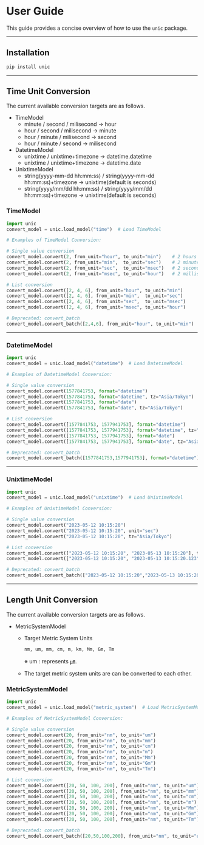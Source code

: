 


# User Guide

This guide provides a concise overview of how to use the `unic` package.

---

## Installation

```bash
pip install unic
```

---

## Time Unit Conversion

The current available conversion targets are as follows.

  - TimeModel
    - minute / second / milisecond → hour
    - hour / second / milisecond → minute
    - hour / minute / milisecond → second
    - hour / minute / second → milisecond
  - DatetimeModel
    - unixtime / unixtime+timezone → datetime.datetime
    - unixtime / unixtime+timezone → datetime.date
  - UnixtimeModel
    - string(yyyy-mm-dd hh:mm:ss) / string(yyyy-mm-dd hh:mm:ss)+timezone → unixtime(default is seconds)
    - string(yyyy/mm/dd hh:mm:ss) / string(yyyy/mm/dd hh:mm:ss)+timezone → unixtime(default is seconds)

### TimeModel

```python
import unic
convert_model = unic.load_model("time")  # Load TimeModel

# Examples of TimeModel Conversion:

# Single value conversion
convert_model.convert(2, from_unit="hour", to_unit="min")    # 2 hours → minutes
convert_model.convert(2, from_unit="min",  to_unit="sec")    # 2 minutes → seconds
convert_model.convert(2, from_unit="sec",  to_unit="msec")   # 2 seconds → milliseconds
convert_model.convert(2, from_unit="msec", to_unit="hour")   # 2 milliseconds → hours

# List conversion
convert_model.convert([2, 4, 6], from_unit="hour", to_unit="min")
convert_model.convert([2, 4, 6], from_unit="min",  to_unit="sec")
convert_model.convert([2, 4, 6], from_unit="sec",  to_unit="msec")
convert_model.convert([2, 4, 6], from_unit="msec", to_unit="hour")

# Deprecated: convert_batch
convert_model.convert_batch([2,4,6], from_unit="hour", to_unit="min")  # -- deprecated
```

---

### DatetimeModel

```python
import unic
convert_model = unic.load_model("datetime")  # Load DatetimeModel

# Examples of DatetimeModel Conversion:

# Single value conversion
convert_model.convert(1577841753, format="datetime")
convert_model.convert(1577841753, format="datetime", tz="Asia/Tokyo")
convert_model.convert(1577841753, format="date")
convert_model.convert(1577841753, format="date", tz="Asia/Tokyo")

# List conversion
convert_model.convert([1577841753, 1577941753], format="datetime")
convert_model.convert([1577841753, 1577941753], format="datetime", tz="Asia/Tokyo")
convert_model.convert([1577841753, 1577941753], format="date")
convert_model.convert([1577841753, 1577941753], format="date", tz="Asia/Tokyo")

# Deprecated: convert_batch
convert_model.convert_batch([1577841753,1577941753], format="datetime")  # -- deprecated
```

---

### UnixtimeModel

```python
import unic
convert_model = unic.load_model("unixtime")  # Load UnixtimeModel

# Examples of UnixtimeModel Conversion:

# Single value conversion
convert_model.convert("2023-05-12 10:15:20")
convert_model.convert("2023-05-12 10:15:20", unit="sec")
convert_model.convert("2023-05-12 10:15:20", tz="Asia/Tokyo")

# List conversion
convert_model.convert(["2023-05-12 10:15:20", "2023-05-13 10:15:20"], tz="Asia/Tokyo")
convert_model.convert(["2023-05-12 10:15:20", "2023-05-13 10:15:20.123"], unit="msec")

# Deprecated: convert_batch
convert_model.convert_batch(["2023-05-12 10:15:20","2023-05-13 10:15:20"], tz="Asia/Tokyo")  # -- deprecated
```

---

## Length Unit Conversion

The current available conversion targets are as follows.

  - MetricSystemModel
    -  Target Metric System Units

       ```
       nm, um, mm, cm, m, km, Mm, Gm, Tm
       ```
       ※ um : represents ㎛.
     -  The target metric system units are can be converted to each other.

### MetricSystemModel

```python
import unic
convert_model = unic.load_model("metric_system")  # Load MetricSystemModel

# Examples of MetricSystemModel Conversion:

# Single value conversion
convert_model.convert(20, from_unit="nm", to_unit="um")
convert_model.convert(20, from_unit="nm", to_unit="mm")
convert_model.convert(20, from_unit="nm", to_unit="cm")
convert_model.convert(20, from_unit="nm", to_unit="m")
convert_model.convert(20, from_unit="nm", to_unit="Mm")
convert_model.convert(20, from_unit="nm", to_unit="Gm")
convert_model.convert(20, from_unit="nm", to_unit="Tm")

# List conversion
convert_model.convert([20, 50, 100, 200], from_unit="nm", to_unit="um")
convert_model.convert([20, 50, 100, 200], from_unit="nm", to_unit="mm")
convert_model.convert([20, 50, 100, 200], from_unit="nm", to_unit="cm")
convert_model.convert([20, 50, 100, 200], from_unit="nm", to_unit="m")
convert_model.convert([20, 50, 100, 200], from_unit="nm", to_unit="Mm")
convert_model.convert([20, 50, 100, 200], from_unit="nm", to_unit="Gm")
convert_model.convert([20, 50, 100, 200], from_unit="nm", to_unit="Tm")

# Deprecated: convert_batch
convert_model.convert_batch([20,50,100,200], from_unit="nm", to_unit="um")  # -- deprecated
```
